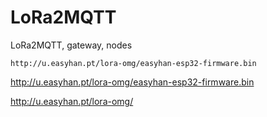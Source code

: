 # LoRa2MQTT
LoRa2MQTT, gateway, nodes


```
http://u.easyhan.pt/lora-omg/easyhan-esp32-firmware.bin
```

http://u.easyhan.pt/lora-omg/easyhan-esp32-firmware.bin

http://u.easyhan.pt/lora-omg/
